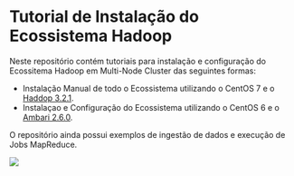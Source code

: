 # Tutorial de Instalação do Ecossistema Hadoop

Neste repositório contém tutoriais para instalação e configuração do Ecossitema Hadoop em Multi-Node Cluster das seguintes formas:

- Instalação Manual de todo o Ecossistema utilizando o CentOS 7 e o [Haddop 3.2.1](https://hadoop.apache.org/docs/r3.2.1/).
- Instalaçao e Configuração do Ecossistema utilizando o CentOS 6 e o [Ambari 2.6.0](https://www.cloudera.com/products/open-source/apache-hadoop/apache-ambari.html).

O repositório ainda possui exemplos de ingestão de dados e execução de Jobs MapReduce.

![](https://d24vu9lp3o1i5n.cloudfront.net/wp-content/uploads/2016/01/HadoopEcosystem-final1.png)
